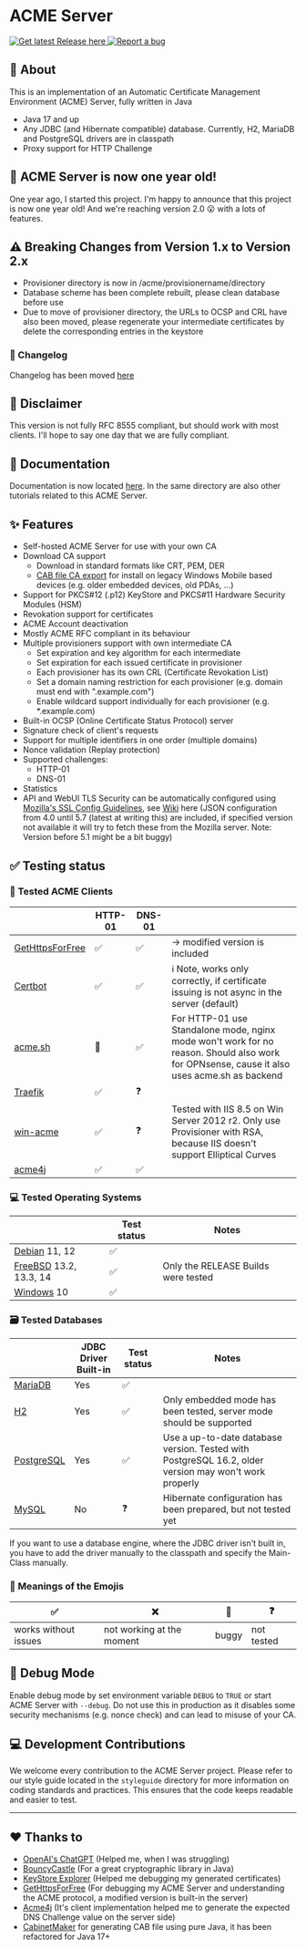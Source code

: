 # ACME Server

[![Get latest Release here](https://img.shields.io/badge/Get_lastest_Release-here-blue?style=flat)
](https://github.com/morihofi/acmeserver/releases/latest)
[![Report a bug](https://img.shields.io/badge/Report_a-bug-red?style=flat)
](https://github.com/morihofi/acmeserver/issues)

## 📃 About

This is an implementation of an Automatic Certificate Management Environment (ACME) Server, fully written in Java

- Java 17 and up
- Any JDBC (and Hibernate compatible) database. Currently, H2, MariaDB and PostgreSQL drivers are in classpath
- Proxy support for HTTP Challenge

## 🎉 ACME Server is now one year old!

One year ago, I started this project. I'm happy to announce that this project is now one year old!
And we're reaching version 2.0 😮 with a lots of features.

## ⚠ Breaking Changes from Version 1.x to Version 2.x

- Provisioner directory is now in /acme/provisionername/directory
- Database scheme has been complete rebuilt, please clean database before use
- Due to move of provisioner directory, the URLs to OCSP and CRL have also been moved, please regenerate your
  intermediate certificates by delete the corresponding entries in the keystore

### 📰 Changelog

Changelog has been moved [here](CHANGELOG.MD)

## 📒 Disclaimer

This version is not fully RFC 8555 compliant, but should work with most clients.
I'll hope to say one day that we are fully compliant.

## 📖 Documentation

Documentation is now located [here](docs/README.md). In the same directory are also other tutorials related to this ACME Server.

## ✨ Features

- Self-hosted ACME Server for use with your own CA
- Download CA support
    - Download in standard formats like CRT, PEM, DER
    - [CAB file CA export](http://web.archive.org/web/20060427213220/http://blogs.msdn.com/windowsmobile/archive/2006/01/28/making_a_root_cert_cab_file.aspx)
      for install on legacy Windows Mobile based devices (e.g. older embedded devices, old PDAs, ...)
- Support for PKCS#12 (.p12) KeyStore and PKCS#11 Hardware Security Modules (HSM)
- Revokation support for certificates
- ACME Account deactivation
- Mostly ACME RFC compliant in its behaviour
- Multiple provisioners support with own intermediate CA
    - Set expiration and key algorithm for each intermediate
    - Set expiration for each issued certificate in provisioner
    - Each provisioner has its own CRL (Certificate Revokation List)
    - Set a domain naming restriction for each provisioner (e.g. domain must end with ".example.com")
    - Enable wildcard support individually for each provisioner (e.g. *.example.com)
- Built-in OCSP (Online Certificate Status Protocol) server
- Signature check of client's requests
- Support for multiple identifiers in one order (multiple domains)
- Nonce validation (Replay protection)
- Supported challenges:
    - HTTP-01
    - DNS-01
- Statistics
- API and WebUI TLS Security can be automatically configured
  using [Mozilla's SSL Config Guidelines](https://ssl-config.mozilla.org/),
  see [Wiki](https://wiki.mozilla.org/Security/Server_Side_TLS) here (JSON configuration from 4.0 until 5.7 (latest at
  writing this) are included, if specified version not available it will try to fetch these from the Mozilla server.
  Note: Version before 5.1 might be a bit buggy)

## ✅ Testing status

### 🤖 Tested ACME Clients

|                                                               | HTTP-01 | DNS-01 |                                                                                                                                            |
|---------------------------------------------------------------|---------|--------|--------------------------------------------------------------------------------------------------------------------------------------------|
| [GetHttpsForFree](https://github.com/diafygi/gethttpsforfree) | ✅       | ✅      | -> modified version is included                                                                                                            |
| [Certbot](https://certbot.eff.org)                            | ✅       | ✅      | ℹ Note, works only correctly, if certificate issuing is not async in the server (default)                                                  |
| [acme.sh](https://github.com/acmesh-official/acme.sh)         | 🐞      | ✅      | For HTTP-01 use Standalone mode, nginx mode won't work for no reason. Should also work for OPNsense, cause it also uses acme.sh as backend |
| [Traefik](https://github.com/traefik/traefik)                 | ✅       | ❓      |                                                                                                                                            |
| [win-acme](https://www.win-acme.com/)                         | ✅       | ❓      | Tested with IIS 8.5 on Win Server 2012 r2. Only use Provisioner with RSA, because IIS doesn't support Elliptical Curves                    |
| [acme4j](https://acme4j.shredzone.org)                        | ✅       | ✅      |                                                                                                                                            |

### 💻 Tested Operating Systems

|                                                       | Test status | Notes                               |
|-------------------------------------------------------|-------------|-------------------------------------|
| [Debian](https://debian.org/) 11, 12                  | ✅           |                                     |
| [FreeBSD](https://freebsd.org) 13.2, 13.3, 14         | ✅           | Only the RELEASE Builds were tested |
| [Windows](https://www.microsoft.com/de-de/windows) 10 | ✅           |                                     |

### 🗃️ Tested Databases

|                                           | JDBC Driver Built-in | Test status | Notes                                                                                                 |
|-------------------------------------------|----------------------|-------------|-------------------------------------------------------------------------------------------------------|
| [MariaDB](https://mariadb.org)            | Yes                  | ✅           |                                                                                                       |
| [H2](https://h2database.com)              | Yes                  | ✅           | Only embedded mode has been tested, server mode should be supported                                   |
| [PostgreSQL](https://www.postgresql.org/) | Yes                  | ✅           | Use a up-to-date database version. Tested with PostgreSQL 16.2, older version may won't work properly |
| [MySQL](https://mysql.com/)               | No                   | ❓           | Hibernate configuration has been prepared, but not tested yet                                         |

If you want to use a database engine, where the JDBC driver isn't built in,
you have to add the driver manually to the classpath and specify the Main-Class manually.

### 🔎 Meanings of the Emojis

| ✅                    | ❌                         | 🐞    | ❓          |
|----------------------|---------------------------|-------|------------|
| works without issues | not working at the moment | buggy | not tested |

## 🐛 Debug Mode

Enable debug mode by set environment variable `DEBUG` to `TRUE` or start ACME Server with `--debug`.
Do not use this in production as it disables some security mechanisms (e.g. nonce check) and can lead to misuse of your
CA.

## 💻 Development Contributions

We welcome every contribution to the ACME Server project. Please refer to our style guide located in the `styleguide`
directory for more information
on coding standards and practices. This ensures that the code keeps readable and easier to test.

---

## ❤ Thanks to

- [OpenAI's ChatGPT](https://chat.openai.com) (Helped me, when I was struggling)
- [BouncyCastle](https://bouncycastle.org) (For a great cryptographic library in Java)
- [KeyStore Explorer](https://keystore-explorer.org/) (Helped me debugging my generated certificates)
- [GetHttpsForFree](https://github.com/diafygi/gethttpsforfree) (For debugging my ACME Server and understanding the ACME
  protocol, a modified version is built-in the server)
- [Acme4j](https://github.com/shred/acme4j) (It's client implementation helped me to generate the expected DNS Challenge
  value on the server side)
- [CabinetMaker](https://github.com/grahamrb/CabinetMaker) for generating CAB file using pure Java, it has been
  refactored for Java 17+
